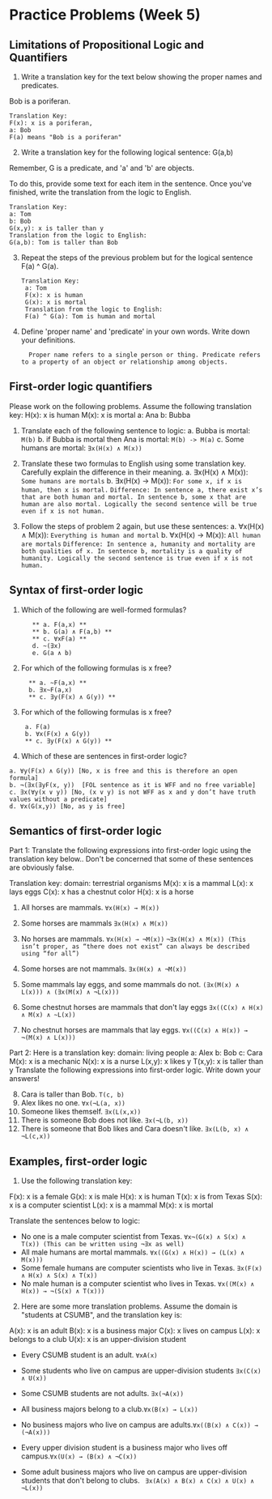 # Practice Problems (Week 5)

## Limitations of Propositional Logic and Quantifiers

1. Write a translation key for the text below showing the proper names and predicates.

Bob is a poriferan.

  ```
  Translation Key:
  F(x): x is a poriferan,
  a: Bob
  F(a) means "Bob is a poriferan"
  ```

2. Write a translation key for the following logical sentence:
  G(a,b)

  Remember, G is a predicate, and 'a' and 'b' are objects.
  
  To do this, provide some text for each item in the sentence.  Once you've finished, write the translation from the logic to English.
  ```
  Translation Key:
  a: Tom
  b: Bob
  G(x,y): x is taller than y
  Translation from the logic to English:
  G(a,b): Tom is taller than Bob
  ```

3. Repeat the steps of the previous problem but for the logical sentence F(a) ^ G(a).
   ```
   Translation Key:
    a: Tom
    F(x): x is human
    G(x): x is mortal
    Translation from the logic to English:
    F(a) ^ G(a): Tom is human and mortal
   ```

4. Define 'proper name' and 'predicate' in your own words.  Write down your definitions.
   ```
     Proper name refers to a single person or thing. Predicate refers to a property of an object or relationship among objects.
   ```
   
## First-order logic quantifiers

Please work on the following problems.  Assume the following translation key:
H(x):    x is human
M(x):    x is mortal
a:     Ana
b:     Bubba

1. Translate each of the following sentence to logic:
   a. Bubba is mortal: ```M(b)```
   b. if Bubba is mortal then Ana is mortal: ```M(b) -> M(a)```
   c. Some humans are mortal: ```∃x(H(x) ∧ M(x))```

2. Translate these two formulas to English using some translation key.  Carefully explain the difference in their meaning.
   a. ∃x(H(x) ∧ M(x)): ```Some humans are mortals```
   b. ∃x(H(x) → M(x)): ```For some x, if x is human, then x is mortal.```
   ```Difference: In sentence a, there exist x’s that are both human and mortal. In sentence b, some x that are human are also mortal. Logically the second sentence will be true even if x is not human.```

3. Follow the steps of problem 2 again, but use these sentences:
   a. ∀x(H(x) ∧ M(x)): ```Everything is human and mortal```
   b. ∀x(H(x) → M(x)): ```All human are mortals```
   ```Difference: In sentence a, humanity and mortality are both qualities of x. In sentence b, mortality is a quality of humanity. Logically the second sentence is true even if x is not human.```

## Syntax of first-order logic

1. Which of the following are well-formed formulas?
   ```
      ** a. F(a,x) **
      ** b. G(a) ∧ F(a,b) **
      ** c. ∀xF(a) **
      d. ~(∃x)
      e. G(a ∧ b)
   ```

2. For which of the following formulas is x free?
   ```
     ** a. ~F(a,x) **
     b. ∃x~F(a,x)
     ** c. ∃y(F(x) ∧ G(y)) **
   ```

3. For which of the following formulas is x free?
   ```
    a. F(a)
    b. ∀x(F(x) ∧ G(y))
    ** c. ∃y(F(x) ∧ G(y)) **
   ```

4. Which of these are sentences in first-order logic?
  ```
  a. ∀y(F(x) ∧ G(y)) [No, x is free and this is therefore an open formula]
  b. ¬(∃x(∃yF(x, y))  [FOL sentence as it is WFF and no free variable]
  c. ∃x(∀y(x ∨ y)) [No, (x v y) is not WFF as x and y don’t have truth values without a predicate]
  d. ∀x(G(x,y)) [No, as y is free]
  ```

## Semantics of first-order logic

Part 1: Translate the following expressions into first-order logic using the translation key below..  Don't be concerned that some of these sentences are obviously false.

Translation key:
domain: terrestrial organisms
M(x): x is a mammal
L(x): x lays eggs
C(x): x has a chestnut color
H(x): x is a horse

1. All horses are mammals.
   ```∀x(H(x) → M(x))```
   
2. Some horses are mammals
  ```∃x(H(x) ∧ M(x))```

3. No horses are mammals.
  ```∀x(H(x) → ¬M(x))```
  ```¬∃x(H(x) ∧ M(x)) (This isn’t proper, as “there does not exist” can always be described using “for all”)```

4. Some horses are not mammals.
  ```∃x(H(x) ∧ ¬M(x))```

5. Some mammals lay eggs, and some mammals do not.
  ```(∃x(M(x) ∧ L(x))) ∧ (∃x(M(x) ∧ ¬L(x)))```

6. Some chestnut horses are mammals that don't lay eggs
  ```∃x((C(x) ∧ H(x) ∧ M(x) ∧ ~L(x))```

7. No chestnut horses are mammals that lay eggs.
  ```∀x((C(x) ∧ H(x)) → ¬(M(x) ∧ L(x)))```

Part 2: Here is a translation key:
domain: living people
a: Alex
b: Bob
c: Cara
M(x): x is a mechanic
N(x): x is a nurse
L(x,y): x likes y
T(x,y): x is taller than y
Translate the following expressions into first-order logic.  Write down your answers!

8. Cara is taller than Bob. ```T(c, b)```
9. Alex likes no one. ```∀x(¬L(a, x))```
10. Someone likes themself. ```∃x(L(x,x))```
11. There is someone Bob does not like. ```∃x(¬L(b, x))```
12. There is someone that Bob likes and Cara doesn't like. ```∃x(L(b, x) ∧ ¬L(c,x))```

## Examples, first-order logic

1. Use the following translation key:

F(x): x is a female
G(x): x is male
H(x): x is human
T(x): x is from Texas
S(x): x is a computer scientist
L(x): x is a mammal
M(x): x is mortal

Translate the sentences below to logic:

- No one is a male computer scientist from Texas. ```∀x¬(G(x) ∧ S(x) ∧ T(x)) (This can be written using ¬∃x as well)```
- All male humans are mortal mammals. ```∀x((G(x) ∧ H(x)) → (L(x) ∧ M(x)))```
- Some female humans are computer scientists who live in Texas. ```∃x(F(x) ∧ H(x) ∧ S(x) ∧ T(x))```
- No male human is a computer scientist who lives in Texas. ```∀x((M(x) ∧ H(x)) → ¬(S(x) ∧ T(x)))```

2. Here are some more translation problems.  Assume the domain is "students at CSUMB", and the translation key is:

A(x):	x is an adult
B(x): 	x is a business major
C(x): 	x lives on campus
L(x):	x belongs to a club
U(x):	x is an upper-division student

- Every CSUMB student is an adult. ```∀xA(x)```
- Some students who live on campus are upper-division students ```∃x(C(x) ∧ U(x))```
- Some CSUMB students are not adults. ```∃x(¬A(x))```

- All business majors belong to a club.```∀x(B(x) → L(x))```

- No business majors who live on campus are adults.```∀x((B(x) ∧ C(x)) → (¬A(x)))```

- Every upper division student is a business major who lives off campus.```∀x(U(x) → (B(x) ∧ ¬C(x))```

- Some adult business majors who live on campus are upper-division students that don't belong to clubs. ```
∃x(A(x) ∧ B(x) ∧ C(x) ∧ U(x) ∧ ¬L(x))```















  

